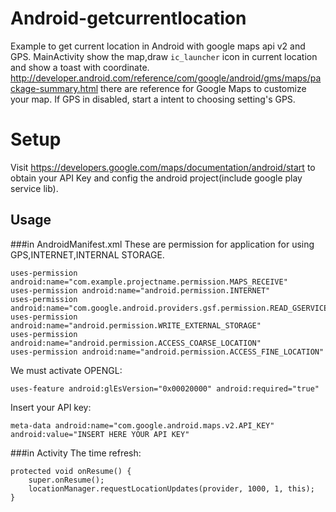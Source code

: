 Android-getcurrentlocation
==========================

Example to get current location in Android with google maps api v2 and GPS.
MainActivity show the map,draw <code>ic_launcher</code> icon in current location and show a toast with coordinate.
http://developer.android.com/reference/com/google/android/gms/maps/package-summary.html there are reference for Google Maps to customize your map.
If GPS in disabled, start a intent to choosing setting's GPS.

Setup
==========================

Visit https://developers.google.com/maps/documentation/android/start to obtain your API Key
and config the android project(include google play service lib).

Usage
-------
###in AndroidManifest.xml
These are permission for application for using GPS,INTERNET,INTERNAL STORAGE.

<pre><code>uses-permission android:name="com.example.projectname.permission.MAPS_RECEIVE"
uses-permission android:name="android.permission.INTERNET"
uses-permission android:name="com.google.android.providers.gsf.permission.READ_GSERVICES"
uses-permission android:name="android.permission.WRITE_EXTERNAL_STORAGE"
uses-permission android:name="android.permission.ACCESS_COARSE_LOCATION"
uses-permission android:name="android.permission.ACCESS_FINE_LOCATION"
</code></pre>

We must activate OPENGL:

<pre><code>uses-feature android:glEsVersion="0x00020000" android:required="true"
</code></pre>

Insert your API key:

<pre><code>meta-data android:name="com.google.android.maps.v2.API_KEY"
android:value="INSERT HERE YOUR API KEY"
</code></pre>

###in Activity
The time refresh:
<pre><code>protected void onResume() {
    super.onResume();
    locationManager.requestLocationUpdates(provider, 1000, 1, this);  
}
</code></pre>


